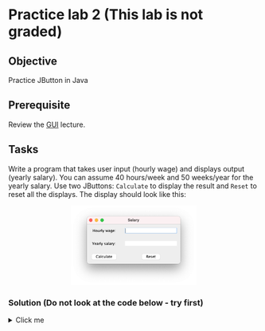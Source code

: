 # Practice lab 2 (This lab is not graded)

## Objective

Practice JButton in Java

## Prerequisite

Review the [GUI](https://github.com/d-khan/java/blob/main/gui/Lecture.md) lecture.

## Tasks

Write a program that takes user input (hourly wage) and displays output (yearly salary). You can assume 40 hours/week and 50 weeks/year for the yearly salary. Use two JButtons: ```Calculate``` to display the result and ```Reset``` to reset all the displays.
The display should look like this:

<p align="center">
<img src="https://github.com/d-khan/java/blob/main/gui/JButton.png" width=50% height=50%>
</p>

### Solution (Do not look at the code below - try first)

<details>
  <summary>Click me</summary>

```java
import java.awt.GridBagConstraints;
import java.awt.GridBagLayout;
import java.awt.Insets;
import java.awt.event.ActionEvent;
import java.awt.event.ActionListener;
import javax.swing.JButton;
import javax.swing.JFrame;
import javax.swing.JLabel;
import javax.swing.JTextField;

public class SalaryCalcButtonFrame extends JFrame implements ActionListener {
    private JLabel wageLabel;     // Label for hourly salary
    private JLabel salLabel;      // Label for yearly salary
    private JTextField salField;  // Displays hourly salary
    private JTextField wageField; // Displays yearly salary
    private JButton calcButton;   // Triggers salary calculation
    private JButton REcalcButton;

    /* Constructor creates GUI components and adds GUI components
       using a GridBagLayout. */
    SalaryCalcButtonFrame() {
        // Used to specify GUI component layout
        GridBagConstraints positionConst = null;

        // Set frame's title
        setTitle("Salary");

        // Set hourly and yearly salary labels
        wageLabel = new JLabel("Hourly wage:");
        salLabel = new JLabel("Yearly salary:");

        wageField = new JTextField(15);
        wageField.setEditable(true);
        wageField.setText("0");

        salField = new JTextField(15);
        salField.setEditable(false);

        // Create a "Calculate" button
        calcButton = new JButton("Calculate");
        REcalcButton = new JButton("Reset");

        // Use "this" class to handle button presses
        calcButton.addActionListener(this);

        REcalcButton.addActionListener(new ActionListener(){
            public void actionPerformed(ActionEvent ae){
                wageField.setText("0");
                salField.setText("0");
            }
        });

        // Use a GridBagLayout
        setLayout(new GridBagLayout());
        positionConst = new GridBagConstraints();

        // Specify component's grid location
        positionConst.gridx = 0;
        positionConst.gridy = 0;

        // 10 pixels of padding around component
        positionConst.insets = new Insets(10, 10, 10, 10);

        // Add component using the specified constraints
        add(wageLabel, positionConst);

        positionConst.gridx = 1;
        positionConst.gridy = 0;
        positionConst.insets = new Insets(10, 10, 10, 10);
        add(wageField, positionConst);

        positionConst.gridx = 0;
        positionConst.gridy = 1;
        positionConst.insets = new Insets(10, 10, 10, 10);
        add(salLabel, positionConst);

        positionConst.gridx = 1;
        positionConst.gridy = 1;
        positionConst.insets = new Insets(10, 10, 10, 10);
        add(salField, positionConst);

        positionConst.gridx = 0;
        positionConst.gridy = 2;
        positionConst.insets = new Insets(10, 10, 10, 10);
        add(calcButton, positionConst);

        positionConst.gridx = 1;
        positionConst.gridy = 2;
        positionConst.insets = new Insets(10, 10, 10, 10);
        add(REcalcButton, positionConst);
    }

    /* Method is automatically called when an event
       occurs (e.g, button is pressed) */
    @Override
    public void actionPerformed(ActionEvent event) {
        String userInput;      // User specified hourly wage
        int hourlyWage;        // Hourly wage

        // Get user's wage input
        userInput = wageField.getText();

        // Convert from String to an integer
        hourlyWage = Integer.parseInt(userInput);

        // Display calculated salary
        salField.setText(Integer.toString(hourlyWage * 40 * 50)); //40 hours per week and 50 weeks per year
    }

    /* Creates a SalaryCalculatorFrame and makes it visible */
    public static void main(String[] args) {
        // Creates SalaryLabelFrame and its components
        SalaryCalcButtonFrame myFrame = new SalaryCalcButtonFrame();

        myFrame.setDefaultCloseOperation(JFrame.EXIT_ON_CLOSE);
        myFrame.pack();
        myFrame.setVisible(true);
    }
}
```
</details>
